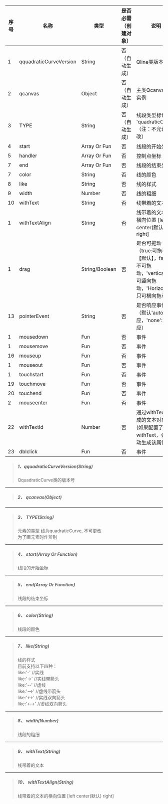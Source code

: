 | 序号 | 名称                   | 类型           | 是否必需（创建对象） | 说明                                                         |
| ---- | ---------------------- | -------------- | -------------------- | ------------------------------------------------------------ |
| 1    | qquadraticCurveVersion | String         | 否（自动生成）       | Qline类版本号                                                |
| 2    | qcanvas                | Object         | 否（自动生成）       | 主类Qcanvas的实例                                            |
| 3    | TYPE                   | String         | 否（自动生成）       | 线段类型标记 'quadraticCurve' （注：不允许修改）             |
| 4    | start                  | Array Or Fun   | 否                   | 线段的开始坐标                                               |
| 5    | handler                | Array Or Fun   | 否                   | 控制点坐标                                                   |
| 7    | end                    | Array Or Fun   | 否                   | 线段的结束坐标                                               |
| 7    | color                  | String         | 否                   | 线的颜色                                                     |
| 8    | like                   | String         | 否                   | 线的样式                                                     |
| 9    | width                  | Number         | 否                   | 线的粗细                                                     |
| 10   | withText               | String         | 否                   | 线带着的文本                                                 |
| 1    | withTextAlign          | String         | 否                   | 线带着的文本的横向位置 \[left center\(默认\) right\]         |
| 1    | drag                   | String/Boolean | 否                   | 是否可拖动（true:可拖动【默认】，false:不可拖动，'vertical':只可竖向拖动，'Horizontal':只可横向拖动） |
| 13   | pointerEvent           | String         | 否                   | 是否响应事件（默认'auto':响应，'none':不响应）               |
| 1    | mousedown              | Fun            | 否                   | 事件                                                         |
| 1    | mousemove              | Fun            | 否                   | 事件                                                         |
| 16   | mouseup                | Fun            | 否                   | 事件                                                         |
| 1    | mouseout               | Fun            | 否                   | 事件                                                         |
| 1    | touchstart             | Fun            | 否                   | 事件                                                         |
| 19   | touchmove              | Fun            | 否                   | 事件                                                         |
| 20   | touchend               | Fun            | 否                   | 事件                                                         |
| 2    | mouseenter             | Fun            | 否                   | 事件                                                         |
| 22   | withTextId             | Number         | 否                   | 通过withText生成的文本对象id (如果配置了withText，会自动生成该属性) |
| 23   | dblclick               | Fun            | 否                   | 事件                                                         |

> ##### 1、qquadraticCurveVersion\(String\)
>
> QquadraticCurve类的版本号 

---

> ##### 2、 qcanvas\(Object\) 
>

---

> ##### 3、 TYPE\(String\)
>
> 元素的类型 线为quadraticCurve, 不可更改  
> 为了画元素时作辨别

---

> ##### 4、 start\(Array Or Function\)
>
> 线段的开始坐标

---

> ##### 5、 end\(Array Or Function\)
>
> 线段的结束坐标

---

> ##### 6、 color\(String\)
>
> 线段的颜色

---

> ##### 7、 like\(String\)
>
> 线的样式  
> 目前支持以下四种：  
> like:'-' //实线  
> like:'-&gt;' //实线带箭头  
> like:'--' //虚线  
> like:'--&gt;' //虚线带箭头  
> like:'&lt;-&gt;' //实线双向箭头  
> like:'&lt;--&gt;' //虚线双向箭头

---

> ##### 8、 width\(Number\)
>
> 线段的粗细

---

> ##### 9、 withText\(String\)
>
> 线带着的文本

---

> ##### 10、 withTextAlign\(String\)
>
> 线带着的文本的横向位置 \[left center\(默认\) right\]



